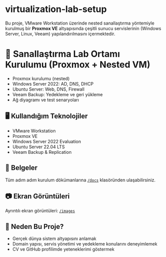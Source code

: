 # virtualization-lab-setup
Bu proje, VMware Workstation üzerinde nested sanallaştırma yöntemiyle kurulmuş bir **Proxmox VE** altyapısında çeşitli sunucu servislerinin (Windows Server, Linux, Veeam) yapılandırılmasını içermektedir.
# 🧱 Sanallaştırma Lab Ortamı Kurulumu (Proxmox + Nested VM)


- Proxmox kurulumu (nested)
- Windows Server 2022: AD, DNS, DHCP
- Ubuntu Server: Web, DNS, Firewall
- Veeam Backup: Yedekleme ve geri yükleme
- Ağ diyagramı ve test senaryoları

## 🖥️ Kullandığım Teknolojiler

- VMware Workstation
- Proxmox VE
- Windows Server 2022 Evaluation
- Ubuntu Server 22.04 LTS
- Veeam Backup & Replication

## 📁 Belgeler

Tüm adım adım kurulum dökümanlarına [`/docs`](./docs.md) klasöründen ulaşabilirsiniz.

## 📷 Ekran Görüntüleri

Ayrıntılı ekran görüntüleri: [`/images`](./images)

## 🧠 Neden Bu Proje?

- Gerçek dünya sistem altyapısını anlamak
- Domain yapısı, servis yönetimi ve yedekleme konularını deneyimlemek
- CV ve GitHub profilimde yeteneklerimi göstermek
